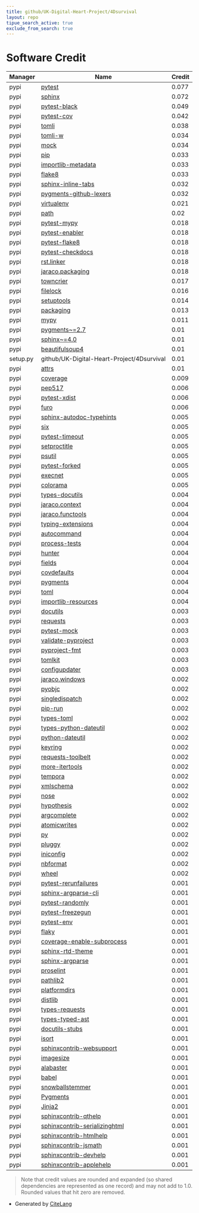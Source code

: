 ```yaml
---
title: github/UK-Digital-Heart-Project/4Dsurvival
layout: repo
tipue_search_active: true
exclude_from_search: true
---
```

# Software Credit

|Manager|Name|Credit|
|-------|----|------|
|pypi|[pytest](https://docs.pytest.org/en/latest/)|0.077|
|pypi|[sphinx](https://www.sphinx-doc.org/)|0.072|
|pypi|[pytest-black](https://github.com/shopkeep/pytest-black)|0.049|
|pypi|[pytest-cov](https://github.com/pytest-dev/pytest-cov)|0.042|
|pypi|[tomli](https://pypi.org/project/tomli)|0.038|
|pypi|[tomli-w](https://pypi.org/project/tomli-w)|0.034|
|pypi|[mock](http://mock.readthedocs.org/en/latest/)|0.034|
|pypi|[pip](https://pip.pypa.io/)|0.033|
|pypi|[importlib-metadata](https://pypi.org/project/importlib-metadata)|0.033|
|pypi|[flake8](https://pypi.org/project/flake8)|0.033|
|pypi|[sphinx-inline-tabs](https://github.com/pradyunsg/sphinx-inline-tabs)|0.032|
|pypi|[pygments-github-lexers](https://github.com/liluo/pygments-github-lexers)|0.032|
|pypi|[virtualenv](https://virtualenv.pypa.io/)|0.021|
|pypi|[path](https://pypi.org/project/path)|0.02|
|pypi|[pytest-mypy](https://github.com/dbader/pytest-mypy)|0.018|
|pypi|[pytest-enabler](https://github.com/jaraco/pytest-enabler)|0.018|
|pypi|[pytest-flake8](https://github.com/tholo/pytest-flake8)|0.018|
|pypi|[pytest-checkdocs](https://github.com/jaraco/pytest-checkdocs)|0.018|
|pypi|[rst.linker](https://github.com/jaraco/rst.linker)|0.018|
|pypi|[jaraco.packaging](https://github.com/jaraco/jaraco.packaging)|0.018|
|pypi|[towncrier](https://pypi.org/project/towncrier)|0.017|
|pypi|[filelock](https://github.com/tox-dev/py-filelock)|0.016|
|pypi|[setuptools](https://github.com/pypa/setuptools)|0.014|
|pypi|[packaging](https://pypi.org/project/packaging)|0.013|
|pypi|[mypy](https://pypi.org/project/mypy)|0.011|
|pypi|[pygments~=2.7](https://pypi.org/project/pygments~=2.7)|0.01|
|pypi|[sphinx~=4.0](https://pypi.org/project/sphinx~=4.0)|0.01|
|pypi|[beautifulsoup4](https://pypi.org/project/beautifulsoup4)|0.01|
|setup.py|github/UK-Digital-Heart-Project/4Dsurvival|0.01|
|pypi|[attrs](https://pypi.org/project/attrs)|0.01|
|pypi|[coverage](https://pypi.org/project/coverage)|0.009|
|pypi|[pep517](https://pypi.org/project/pep517)|0.006|
|pypi|[pytest-xdist](https://github.com/pytest-dev/pytest-xdist)|0.006|
|pypi|[furo](https://pradyunsg.me/furo/quickstart)|0.006|
|pypi|[sphinx-autodoc-typehints](https://pypi.org/project/sphinx-autodoc-typehints)|0.005|
|pypi|[six](https://pypi.org/project/six)|0.005|
|pypi|[pytest-timeout](https://pypi.org/project/pytest-timeout)|0.005|
|pypi|[setproctitle](https://pypi.org/project/setproctitle)|0.005|
|pypi|[psutil](https://pypi.org/project/psutil)|0.005|
|pypi|[pytest-forked](https://pypi.org/project/pytest-forked)|0.005|
|pypi|[execnet](https://pypi.org/project/execnet)|0.005|
|pypi|[colorama](https://pypi.org/project/colorama)|0.005|
|pypi|[types-docutils](https://pypi.org/project/types-docutils)|0.004|
|pypi|[jaraco.context](https://pypi.org/project/jaraco.context)|0.004|
|pypi|[jaraco.functools](https://pypi.org/project/jaraco.functools)|0.004|
|pypi|[typing-extensions](https://pypi.org/project/typing-extensions)|0.004|
|pypi|[autocommand](https://pypi.org/project/autocommand)|0.004|
|pypi|[process-tests](https://pypi.org/project/process-tests)|0.004|
|pypi|[hunter](https://pypi.org/project/hunter)|0.004|
|pypi|[fields](https://pypi.org/project/fields)|0.004|
|pypi|[covdefaults](https://pypi.org/project/covdefaults)|0.004|
|pypi|[pygments](https://pypi.org/project/pygments)|0.004|
|pypi|[toml](https://pypi.org/project/toml)|0.004|
|pypi|[importlib-resources](https://pypi.org/project/importlib-resources)|0.004|
|pypi|[docutils](https://pypi.org/project/docutils)|0.003|
|pypi|[requests](https://pypi.org/project/requests)|0.003|
|pypi|[pytest-mock](https://pypi.org/project/pytest-mock)|0.003|
|pypi|[validate-pyproject](https://pypi.org/project/validate-pyproject)|0.003|
|pypi|[pyproject-fmt](https://pypi.org/project/pyproject-fmt)|0.003|
|pypi|[tomlkit](https://pypi.org/project/tomlkit)|0.003|
|pypi|[configupdater](https://pypi.org/project/configupdater)|0.003|
|pypi|[jaraco.windows](https://pypi.org/project/jaraco.windows)|0.002|
|pypi|[pyobjc](https://pypi.org/project/pyobjc)|0.002|
|pypi|[singledispatch](https://pypi.org/project/singledispatch)|0.002|
|pypi|[pip-run](https://github.com/jaraco/pip-run)|0.002|
|pypi|[types-toml](https://pypi.org/project/types-toml)|0.002|
|pypi|[types-python-dateutil](https://pypi.org/project/types-python-dateutil)|0.002|
|pypi|[python-dateutil](https://pypi.org/project/python-dateutil)|0.002|
|pypi|[keyring](https://pypi.org/project/keyring)|0.002|
|pypi|[requests-toolbelt](https://pypi.org/project/requests-toolbelt)|0.002|
|pypi|[more-itertools](https://pypi.org/project/more-itertools)|0.002|
|pypi|[tempora](https://pypi.org/project/tempora)|0.002|
|pypi|[xmlschema](https://pypi.org/project/xmlschema)|0.002|
|pypi|[nose](https://pypi.org/project/nose)|0.002|
|pypi|[hypothesis](https://pypi.org/project/hypothesis)|0.002|
|pypi|[argcomplete](https://pypi.org/project/argcomplete)|0.002|
|pypi|[atomicwrites](https://pypi.org/project/atomicwrites)|0.002|
|pypi|[py](https://pypi.org/project/py)|0.002|
|pypi|[pluggy](https://pypi.org/project/pluggy)|0.002|
|pypi|[iniconfig](https://pypi.org/project/iniconfig)|0.002|
|pypi|[nbformat](https://pypi.org/project/nbformat)|0.002|
|pypi|[wheel](https://github.com/pypa/wheel)|0.002|
|pypi|[pytest-rerunfailures](https://pypi.org/project/pytest-rerunfailures)|0.001|
|pypi|[sphinx-argparse-cli](https://pypi.org/project/sphinx-argparse-cli)|0.001|
|pypi|[pytest-randomly](https://pypi.org/project/pytest-randomly)|0.001|
|pypi|[pytest-freezegun](https://pypi.org/project/pytest-freezegun)|0.001|
|pypi|[pytest-env](https://pypi.org/project/pytest-env)|0.001|
|pypi|[flaky](https://pypi.org/project/flaky)|0.001|
|pypi|[coverage-enable-subprocess](https://pypi.org/project/coverage-enable-subprocess)|0.001|
|pypi|[sphinx-rtd-theme](https://pypi.org/project/sphinx-rtd-theme)|0.001|
|pypi|[sphinx-argparse](https://pypi.org/project/sphinx-argparse)|0.001|
|pypi|[proselint](https://pypi.org/project/proselint)|0.001|
|pypi|[pathlib2](https://pypi.org/project/pathlib2)|0.001|
|pypi|[platformdirs](https://pypi.org/project/platformdirs)|0.001|
|pypi|[distlib](https://pypi.org/project/distlib)|0.001|
|pypi|[types-requests](https://pypi.org/project/types-requests)|0.001|
|pypi|[types-typed-ast](https://pypi.org/project/types-typed-ast)|0.001|
|pypi|[docutils-stubs](https://pypi.org/project/docutils-stubs)|0.001|
|pypi|[isort](https://pypi.org/project/isort)|0.001|
|pypi|[sphinxcontrib-websupport](https://pypi.org/project/sphinxcontrib-websupport)|0.001|
|pypi|[imagesize](https://pypi.org/project/imagesize)|0.001|
|pypi|[alabaster](https://pypi.org/project/alabaster)|0.001|
|pypi|[babel](https://pypi.org/project/babel)|0.001|
|pypi|[snowballstemmer](https://pypi.org/project/snowballstemmer)|0.001|
|pypi|[Pygments](https://pypi.org/project/Pygments)|0.001|
|pypi|[Jinja2](https://pypi.org/project/Jinja2)|0.001|
|pypi|[sphinxcontrib-qthelp](https://pypi.org/project/sphinxcontrib-qthelp)|0.001|
|pypi|[sphinxcontrib-serializinghtml](https://pypi.org/project/sphinxcontrib-serializinghtml)|0.001|
|pypi|[sphinxcontrib-htmlhelp](https://pypi.org/project/sphinxcontrib-htmlhelp)|0.001|
|pypi|[sphinxcontrib-jsmath](https://pypi.org/project/sphinxcontrib-jsmath)|0.001|
|pypi|[sphinxcontrib-devhelp](https://pypi.org/project/sphinxcontrib-devhelp)|0.001|
|pypi|[sphinxcontrib-applehelp](https://pypi.org/project/sphinxcontrib-applehelp)|0.001|


> Note that credit values are rounded and expanded (so shared dependencies are represented as one record) and may not add to 1.0. Rounded values that hit zero are removed.


- Generated by [CiteLang](https://github.com/vsoch/citelang)
